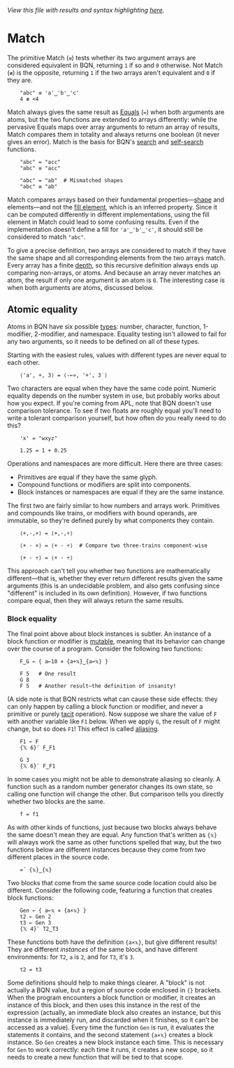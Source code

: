 *View this file with results and syntax highlighting [here](https://mlochbaum.github.io/BQN/doc/match.html).*

# Match

The primitive Match (`≡`) tests whether its two argument arrays are considered equivalent in BQN, returning `1` if so and `0` otherwise. Not Match (`≢`) is the opposite, returning `1` if the two arrays aren't equivalent and `0` if they are.

        "abc" ≡ 'a'‿'b'‿'c'
        4 ≢ <4

Match always gives the same result as [Equals](arithmetic.md#comparisons) (`=`) when both arguments are atoms, but the two functions are extended to arrays differently: while the pervasive Equals maps over array arguments to return an array of results, Match compares them in totality and always returns one boolean (it never gives an error). Match is the basis for BQN's [search](search.md) and [self-search](selfcmp.md) functions.

        "abc" = "acc"
        "abc" ≡ "acc"

        "abc" = "ab"  # Mismatched shapes
        "abc" ≡ "ab"

Match compares arrays based on their fundamental properties—[shape](shape.md) and elements—and not the [fill element](fill.md), which is an inferred property. Since it can be computed differently in different implementations, using the fill element in Match could lead to some confusing results. Even if the implementation doesn't define a fill for `'a'‿'b'‿'c'`, it should still be considered to match `"abc"`.

To give a precise definition, two arrays are considered to match if they have the same shape and all corresponding elements from the two arrays match. Every array has a finite [depth](depth.md), so this recursive definition always ends up comparing non-arrays, or atoms. And because an array never matches an atom, the result if only one argument is an atom is `0`. The interesting case is when both arguments are atoms, discussed below.

## Atomic equality

Atoms in BQN have six possible [types](types.md): number, character, function, 1-modifier, 2-modifier, and namespace. Equality testing isn't allowed to fail for any two arguments, so it needs to be defined on all of these types.

Starting with the easiest rules, values with different types are never equal to each other.

        ⟨'a', +, 3⟩ = ⟨-⟜», '+', 3˙⟩

Two characters are equal when they have the same code point. Numeric equality depends on the number system in use, but probably works about how you expect. If you're coming from APL, note that BQN doesn't use comparison tolerance. To see if two floats are roughly equal you'll need to write a tolerant comparison yourself, but how often do you really need to do this?

        'x' = "wxyz"

        1.25 = 1 + 0.25

Operations and namespaces are more difficult. Here there are three cases:
- Primitives are equal if they have the same glyph.
- Compound functions or modifiers are split into components.
- Block instances or namespaces are equal if they are the same instance.

The first two are fairly similar to how numbers and arrays work. Primitives and compounds like trains, or modifiers with bound operands, are immutable, so they're defined purely by what components they contain.

        ⟨+,-,×⟩ = ⟨+,-,÷⟩

        ⟨+ - ×⟩ = ⟨+ - ÷⟩  # Compare two three-trains component-wise

        ⟨+ - ÷⟩ = ⟨+ - ÷⟩

This approach can't tell you whether two functions are mathematically different—that is, whether they ever return different results given the same arguments (this is an undecidable problem, and also gets confusing since "different" is included in its own definition). However, if two functions compare equal, then they will always return the same results.

### Block equality

The final point above about block instances is subtler. An instance of a block function or modifier is [mutable](lexical.md#mutation), meaning that its behavior can change over the course of a program. Consider the following two functions:

        F‿G ← { a←10 ⋄ {a+𝕩}‿{a↩𝕩} }

        F 5   # One result
        G 8
        F 5   # Another result—the definition of insanity!

(A side note is that BQN restricts what can cause these side effects: they can only happen by calling a block function or modifier, and never a primitive or purely [tacit](tacit.md) operation). Now suppose we share the value of `F` with another variable like `F1` below. When we apply `G`, the result of `F` might change, but so does `F1`! This effect is called [aliasing](https://en.wikipedia.org/wiki/Aliasing_(computing)).

        F1 ← F
        {𝕏 6}¨ F‿F1

        G 3
        {𝕏 6}¨ F‿F1

In some cases you might not be able to demonstrate aliasing so cleanly. A function such as a random number generator changes its own state, so calling one function will change the other. But comparison tells you directly whether two blocks are the same.

        f = f1

As with other kinds of functions, just because two blocks always behave the same doesn't mean they are equal. Any function that's written as `{𝕩}` will always work the same as other functions spelled that way, but the two functions below are different instances because they come from two different places in the source code.

        =´ {𝕩}‿{𝕩}

Two blocks that come from the same source code location could also be different. Consider the following code, featuring a function that creates block functions:

        Gen ← { a←𝕩 ⋄ {a×𝕩} }
        t2 ← Gen 2
        t3 ← Gen 3
        {𝕏 4}¨ T2‿T3

These functions both have the definition `{a×𝕩}`, but give different results! They are different *instances* of the same block, and have different environments: for `T2`, `a` is `2`, and for `T3`, it's `3`.

        t2 = t3

Some definitions should help to make things clearer. A "block" is not actually a BQN value, but a region of source code enclosed in `{}` brackets. When the program encounters a block function or modifier, it creates an instance of this block, and then uses this instance in the rest of the expression (actually, an immediate block also creates an instance, but this instance is immediately run, and discarded when it finishes, so it can't be accessed as a value). Every time the function `Gen` is run, it evaluates the statements it contains, and the second statement `{a×𝕩}` creates a block instance. So `Gen` creates a new block instance each time. This is necessary for `Gen` to work correctly: each time it runs, it creates a new scope, so it needs to create a new function that will be tied to that scope.

